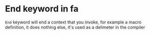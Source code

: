 # End keyword in fa

`End` keyword will end a context that you invoke,
for example a macro definition, it does nothing else,
it's used as a delimeter in the compiler
